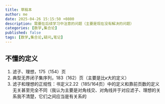 ```yaml
---
title: 草稿本
author: me
date: 2025-04-26 15:15:50 +0800
description: 需要在后续学习中注意的问题（主要是现在没有解决的问题）
categories: [数学,集合论]
published: false
tags: [数学,集合论,疑问,笔记]
---
```

## 不懂的定义
1. 滤子、理想，175（154）页
2. 典型无界闭子集序列，183（162）页（主要是比$\kappa$大的定义）
3. 滤子和理想的正规性：书定义2.22（185/164页）中的定义和靠前页数的定义无关甚至完全不同（我认为主要是对角线交、对角线并于对应滤子、理想的关系我不清楚，它们之间应当是有关系的